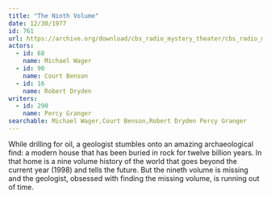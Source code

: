 ```yaml
---
title: "The Ninth Volume"
date: 12/30/1977
id: 761
url: https://archive.org/download/cbs_radio_mystery_theater/cbs_radio_mystery_theater-0751-0800.zip/cbs_radio_mystery_theater-0751-0800%2Fcbsrmt_0761_the_ninth_volume.mp3
actors:  
  - id: 68
    name: Michael Wager  
  - id: 90
    name: Court Benson  
  - id: 16
    name: Robert Dryden
writers:  
  - id: 290
    name: Percy Granger
searchable: Michael Wager,Court Benson,Robert Dryden Percy Granger
---
```

While drilling for oil, a geologist stumbles onto an amazing archaeological find: a modern house that has been buried in rock for twelve billion years. In that home is a nine volume history of the world that goes beyond the current year (1998) and tells the future. But the nineth volume is missing and the geologist, obsessed with finding the missing volume, is running out of time.